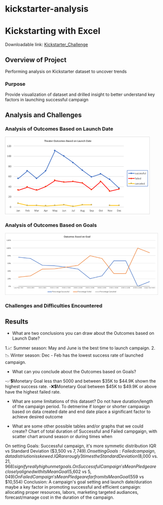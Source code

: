 # kickstarter-analysis


# Kickstarting with Excel
Downloadable link: [Kickstarter_Challenge](https://github.com/aimeeyen/kickstarter-analysis/blob/main/Kickstarter_Challenge.xlsx)

## Overview of Project
Performing analysis on Kickstarter dataset to uncover trends 

### Purpose
Provide visualization of dataset and drilled insight to better understand key factors in launching successful campaign

## Analysis and Challenges

### Analysis of Outcomes Based on Launch Date
![Theater_Outcomes_vs_Launch](https://github.com/aimeeyen/kickstarter-analysis/blob/main/Theater_Outcomes_vs_Launch.png)
### Analysis of Outcomes Based on Goals

![Outcomes_vs_Goals](https://github.com/aimeeyen/kickstarter-analysis/blob/main/Outcomes_vs_Goals.png)
### Challenges and Difficulties Encountered

## Results

- What are two conclusions you can draw about the Outcomes based on Launch Date?
 
 1.:chart_with_upwards_trend: Summer season: May and June is the best time to launch campaign.
 2.:chart_with_downwards_trend: Winter season: Dec - Feb has the lowest success rate of launched campaign.  

- What can you conclude about the Outcomes based on Goals?

-:white_check_mark::heavy_dollar_sign:Monetary Goal less than 5000 and between $35K to $44.9K shown the highest success rate. 
-:x::heavy_dollar_sign:Monetary Goal between $45K to $49.9K or above have the highest failed rate. 

- What are some limitations of this dataset?
  Do not have duration/length of the campaign period. To detmerine if longer or shorter campasign based on data created date and end date place a significant factor to achieve desired outcome

- What are some other possible tables and/or graphs that we could create?
   Chart of total duration of Successful and Failed campgaign, with scatter chart around season or during times when 


On setting Goals: Successful campaign, it's more symmetic distribution IQR vs Standard Deviation ($3,500 vs $7,749).
On setting Goals: Failed campaign, data distriution is skewed. IQR are rougly 3 times the Standard Deviation ($8,000 vs. $21,968) signify really high unmet goals.
On Successful Campaign's Mean Pledge are closely aligned with its Mean Goal ($5,602 vs $5,049)
On Failed Campaign's Mean Pledge are far from its Mean Goal ($559 vs $10,554)
Conclusion: A campaign's goal setting and launch date/duration maybe a key factor in promoting successful and efficient campaign: allocating proper resources, labors, marketing targeted audiances, forecast/manage cost in the duration of the campaign.
